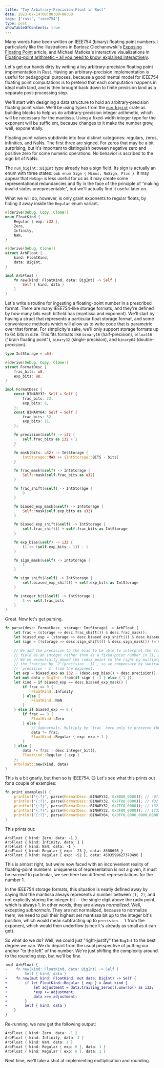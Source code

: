 ```yaml
---
title: "Toy Arbitrary-Precision Float in Rust"
date: 2023-07-14T00:00:00+00:00
tags: ["rust", "ieee754"]
type: post
showTableOfContents: true
---
```


Many words have been written on IEEE754 (binary) floating point numbers. I
particularly like the illustrations in Bartosz Ciechanowski's
[Exposing Floating Point](https://ciechanow.ski/exposing-floating-point/)
article, and Michael Matloka's interactive visualizations in
[Floating-point arithmetic – all you need to know, explained interactively](https://matloka.com/blog/floating-point-101).

Let's get our hands dirty by writing a toy arbitrary-precision floating point
implementation in Rust. Having an arbitrary-precision implementation is useful
for pedagogical purposes, because a good mental model for IEEE754 floating point
computations is to pretend that each computation happens in ideal math land, and
is then brought back down to finite precision land as a separate post-processing
step.

We'll start with designing a data structure to hold an arbitrary-precision
floating point value. We'll be using types from the
[`num-bigint`](https://docs.rs/num-bigint/latest/num_bigint/) crate as building
blocks to help us do arbitrary-precision integer arithmetic, which will be
necessary for the mantissa. Using a fixed-width integer type for the exponent
will be sufficient, because changes to it make the number grow, well, exponentially.

Floating point values subdivide into four distinct categories: regulars, zeros,
infinities, and NaNs. The first three are signed. For zeros that may be a bit
surprising, but it's important to distinguish between negative zero and positive
zero for some numeric operations. No behavior is ascribed to the sign bit of NaNs.

The `num_bigint::BigInt` type already has a sign field. Its sign is actually
an enum with three states: `pub enum Sign { Minus, NoSign, Plus }`. It may
appear that `NoSign` is less useful for us as it may create some representational
redundancies and fly in the face of the principle of "making invalid states
unrepresentable", but we'll actually find it useful later on.

What we will do, however, is only grant exponents to regular floats, by hiding
it away inside the `Regular` enum variant.

```Rust
#[derive(Debug, Copy, Clone)]
enum FloatKind {
    Regular { exp: i32 },
    Zero,
    Infinity,
    NaN,
}

#[derive(Debug, Clone)]
struct ArbFloat {
    kind: FloatKind,
    data: BigInt,
}

impl ArbFloat {
    fn new(kind: FloatKind, data: BigInt) -> Self {
        Self { kind, data }
    }
}
```

Let's write a routine for ingesting a floating-point number in a prescribed
format. There are many IEEE754-like storage formats, and they're defined by
how many bits each bitfield has (mantissa and exponent). We'll start by
having a struct that represents a particular float storage format, and some
convenience methods which will allow us to write code that is parametric over
that format. For simplicity's sake, we'll only support storage formats up to
64 bits in size. This fits formats like `binary16` (half-precision),
`bfloat16` ("brain floating point"), `binary32` (single-precision),
and `binary64` (double-precision).

```Rust
type IntStorage = u64;

#[derive(Debug, Copy, Clone)]
struct FormatDesc {
    frac_bits: u8,
    exp_bits: u8,
}

impl FormatDesc {
    const BINARY32: Self = Self {
        frac_bits: 23,
        exp_bits: 8,
    };
    const BINARY64: Self = Self {
        frac_bits: 52,
        exp_bits: 11,
    };

    fn precision(&self) -> i32 {
        self.frac_bits as i32 + 1
    }

    fn mask(bits: u32) -> IntStorage {
        IntStorage::MAX >> (IntStorage::BITS - bits)
    }

    fn frac_mask(&self) -> IntStorage {
        Self::mask(self.frac_bits as u32)
    }

    fn frac_shift(&self) -> IntStorage {
        0
    }

    fn biased_exp_mask(&self) -> IntStorage {
        Self::mask(self.exp_bits as u32)
    }

    fn biased_exp_shift(&self) -> IntStorage {
        self.frac_shift() + self.frac_bits as IntStorage
    }

    fn exp_bias(&self) -> i32 {
        (1 << (self.exp_bits - 1)) - 1
    }

    fn sign_mask(&self) -> IntStorage {
        1
    }

    fn sign_shift(&self) -> IntStorage {
        self.biased_exp_shift() + self.exp_bits as IntStorage
    }

    fn integer_bit(&self) -> IntStorage {
        1 << self.frac_bits
    }
}
```

Great. Now let's get parsing.

```Rust
fn parse(desc: FormatDesc, storage: IntStorage) -> ArbFloat {
    let frac = (storage >> desc.frac_shift()) & desc.frac_mask();
    let biased_exp = (storage >> desc.biased_exp_shift()) & desc.biased_exp_mask();
    let sign = ((storage >> desc.sign_shift()) & desc.sign_mask()) != 0;

    // We add the precision to the bias to be able to interpret the fraction
    // field as an integer rather than as a fixed-point number in [1, 2).
    // We've essentially moved the radix point to the right by multiplying
    // the fraction by `2^(precision - 1)`, so we compensate by subtracting
    // `precision - 1` from the exponent.
    let exp = biased_exp as i32 - (desc.exp_bias() + desc.precision() - 1);
    let mut data = BigInt::from(if sign { -1 } else { 1 });
    let kind = if biased_exp == desc.biased_exp_mask() {
        if frac == 0 {
            FloatKind::Infinity
        } else {
            FloatKind::NaN
        }
    } else if biased_exp == 0 {
        if frac == 0 {
            FloatKind::Zero
        } else {
            // Subnormals. Multiply by `frac` here only to preserve the sign of zeros.
            data *= frac;
            FloatKind::Regular { exp: exp + 1 }
        }
    } else {
        data *= frac | desc.integer_bit();
        FloatKind::Regular { exp }
    };
    ArbFloat::new(kind, data)
}
```

This is a bit gnarly, but then so is IEEE754. :wink:
Let's see what this prints out for a couple of examples:
```Rust
fn print_examples() {
    println!("{:?}", parse(FormatDesc::BINARY32, 0x8000_0000)); // -0f32
    println!("{:?}", parse(FormatDesc::BINARY32, 0x7F80_0000)); // f32::INFINITY
    println!("{:?}", parse(FormatDesc::BINARY32, 0x7FC0_0000)); // f32::NAN
    println!("{:?}", parse(FormatDesc::BINARY32, 0x3F80_0000)); // 1f32
    println!("{:?}", parse(FormatDesc::BINARY64, 0x3FF0_0000_0000_0000)); // 1f64
}
```
This prints out:
```
ArbFloat { kind: Zero, data: -1 }
ArbFloat { kind: Infinity, data: 1 }
ArbFloat { kind: NaN, data: -1 }
ArbFloat { kind: Regular { exp: -23 }, data: 8388608 }
ArbFloat { kind: Regular { exp: -52 }, data: 4503599627370496 }
```
This is almost right, but we're now faced with an inconvenient reality of
floating-point numbers: uniqueness of representation is not a given, it must be
earned! In particular, we see here two different representations for the number 1.

In the IEEE754 storage formats, this situation is neatly defined away by saying
that the mantissa always represents a number between `[1, 2)`, and not explicitly
storing the integer bit -- the single digit above the radix point, which is always 1.
In other words, they are always _normalized_. Well, excepting _subnormals_. They
are not normalized, because to normalize them, we need to pull their highest set
mantissa bit up to the integer bit's position, which would mean subtracting up
to `precision - 1` from the exponent, which would then underflow (since it's
already as small as it can get).

So what do we do? Well, we could just "right-justify" the `BigInt` to the best
degree we can. We do depart from the usual perspective of putting our anchor
"to the left" of the number. We're just shifting the complexity around to the
rounding step, but we'll be fine.

```diff
impl ArbFloat {
-    fn new(kind: FloatKind, data: BigInt) -> Self {
-        Self { kind, data }
+    fn new(mut kind: FloatKind, mut data: BigInt) -> Self {
+        if let FloatKind::Regular { exp } = &mut kind {
+            let adjustment = data.trailing_zeros().unwrap() as i32;
+            *exp += adjustment;
+            data >>= adjustment;
+        }
+        Self { kind, data }
    }
}
```

Re-running, we now get the following output:
```Rust
ArbFloat { kind: Zero, data: -1 }
ArbFloat { kind: Infinity, data: 1 }
ArbFloat { kind: NaN, data: 1 }
ArbFloat { kind: Regular { exp: 0 }, data: 1 }
ArbFloat { kind: Regular { exp: 0 }, data: 1 }
```

Next time, we'll take a shot at implementing multiplication and rounding.
